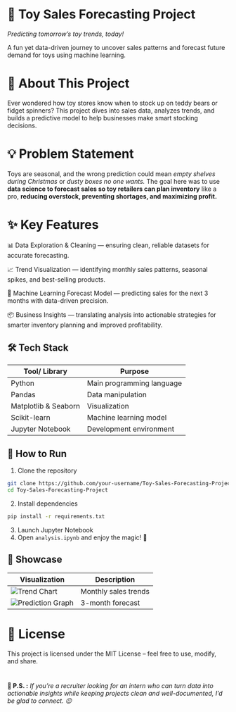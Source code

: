 # 🧸 Toy Sales Forecasting Project
_Predicting tomorrow’s toy trends, today!_

A fun yet data-driven journey to uncover sales patterns and forecast future demand for toys using machine learning.

# 🎯 About This Project
Ever wondered how toy stores know when to stock up on teddy bears or fidget spinners?
This project dives into sales data, analyzes trends, and builds a predictive model to help businesses make smart stocking decisions.

# 💡 Problem Statement
Toys are seasonal, and the wrong prediction could mean _empty shelves during Christmas_ or _dusty boxes no one wants._
The goal here was to use **data science to forecast sales so toy retailers can plan inventory** like a pro, **reducing overstock, preventing shortages, and maximizing profit.**

# ✨ Key Features
📊 Data Exploration & Cleaning — ensuring clean, reliable datasets for accurate forecasting.

📈 Trend Visualization — identifying monthly sales patterns, seasonal spikes, and best-selling products.

🤖 Machine Learning Forecast Model — predicting sales for the next 3 months with data-driven precision.

📦 Business Insights — translating analysis into actionable strategies for smarter inventory planning and improved profitability.

## 🛠 Tech Stack


| Tool/ Library        | Purpose              |
|----------------------|------------------------------|
| Python               | Main programming language    |
| Pandas               | Data manipulation            |
| Matplotlib & Seaborn | Visualization                 |
| Scikit-learn         | Machine learning model        |
| Jupyter Notebook     | Development environment       |

## 🚀 How to Run

1. Clone the repository
```bash
git clone https://github.com/your-username/Toy-Sales-Forecasting-Project.git`  
cd Toy-Sales-Forecasting-Project
```
2. Install dependencies
```bash
pip install -r requirements.txt
```
3. Launch Jupyter Notebook
4. Open `analysis.ipynb` and enjoy the magic! 🎩

## 📸 Showcase

| Visualization                | Description                  |
|------------------------------|------------------------------|
| ![Trend Chart](your-chart-url)       | Monthly sales trends         |
| ![Prediction Graph](your-prediction-url) | 3-month forecast              |

# 📜 License
This project is licensed under the MIT License – feel free to use, modify, and share.

# 

**💬 P.S. :** _If you’re a recruiter looking for an intern who can turn data into actionable insights while keeping projects clean and well-documented, I’d be glad to connect. 😉_
